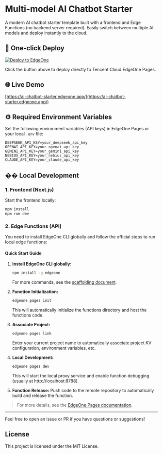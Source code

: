 # Multi-model AI Chatbot Starter

A modern AI chatbot starter template built with a frontend and Edge Functions (no backend server required). Easily switch between multiple AI models and deploy instantly to the cloud.

## 🚀 One-click Deploy

[![Deploy to EdgeOne](https://cdnstatic.tencentcs.com/edgeone/pages/deploy.svg)](https://edgeone.ai/pages/new?template=https://github.com/tomcomtang/ai-chatbot-starter&output-directory=./public&build-command=npm%20run%20build&install-command=npm%20install)

Click the button above to deploy directly to Tencent Cloud EdgeOne Pages.

## 🌐 Live Demo

[https://ai-chatbot-starter.edgeone.app/](https://ai-chatbot-starter.edgeone.app/)

## ⚙️ Required Environment Variables

Set the following environment variables (API keys) in EdgeOne Pages or your local `.env` file:

```
DEEPSEEK_API_KEY=your_deepseek_api_key
OPENAI_API_KEY=your_openai_api_key
GEMINI_API_KEY=your_gemini_api_key
NEBIUS_API_KEY=your_nebius_api_key
CLAUDE_API_KEY=your_claude_api_key
```

## ��️ Local Development

### 1. Frontend (Next.js)

Start the frontend locally:

```bash
npm install
npm run dev
```

### 2. Edge Functions (API)

You need to install EdgeOne CLI globally and follow the official steps to run local edge functions:

#### Quick Start Guide

1. **Install EdgeOne CLI globally:**

   ```bash
   npm install -g edgeone
   ```

   For more commands, see the [scaffolding document](https://cloud.tencent.com/document/product/1552/101581).

2. **Function Initialization:**

   ```bash
   edgeone pages init
   ```

   This will automatically initialize the functions directory and host the functions code.

3. **Associate Project:**

   ```bash
   edgeone pages link
   ```

   Enter your current project name to automatically associate project KV configuration, environment variables, etc.

4. **Local Development:**

   ```bash
   edgeone pages dev
   ```

   This will start the local proxy service and enable function debugging (usually at http://localhost:8788).

5. **Function Release:**
   Push code to the remote repository to automatically build and release the function.

> For more details, see the [EdgeOne Pages documentation](https://cloud.tencent.com/document/product/1552/101581).

---

Feel free to open an issue or PR if you have questions or suggestions!

## License

This project is licensed under the MIT License.

